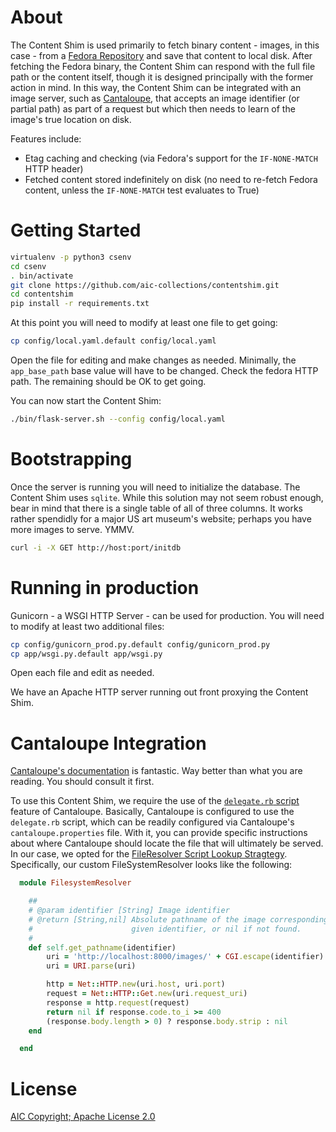 # About

The Content Shim is used primarily to fetch binary content - images, in 
this case - from a [Fedora Repository](https://github.com/fcrepo4/fcrepo4) 
and save that content to local disk.  After fetching the Fedora binary,
the Content Shim can respond with the full file path or the 
content itself, though it is designed principally with the former action in 
mind.  In this way, the Content Shim can be integrated with an image server, 
such as [Cantaloupe](https://github.com/medusa-project/cantaloupe), that 
accepts an image identifier (or partial path) as part of a request but which then
needs to learn of the image's true location on disk.

Features include:
- Etag caching and checking (via Fedora's support for the `IF-NONE-MATCH`
HTTP header)
- Fetched content stored indefinitely on disk (no need to re-fetch Fedora
content, unless the `IF-NONE-MATCH` test evaluates to True)

# Getting Started

~~~bash
virtualenv -p python3 csenv
cd csenv
. bin/activate
git clone https://github.com/aic-collections/contentshim.git
cd contentshim
pip install -r requirements.txt
~~~

At this point you will need to modify at least one file to get going:

~~~bash
cp config/local.yaml.default config/local.yaml
~~~
Open the file for editing and make changes as needed.  Minimally, 
the `app_base_path` base value will have to be changed.  Check the 
fedora HTTP path.  The remaining should be OK to get going.

You can now start the Content Shim:

~~~bash
./bin/flask-server.sh --config config/local.yaml
~~~

# Bootstrapping

Once the server is running you will need to initialize the database.  The Content
Shim uses `sqlite`.  While this solution may not seem robust enough, bear in mind 
that there is a single table of all of three columns.  It works rather spendidly 
for a major US art museum's website; perhaps you have more images to serve. YMMV.

~~~bash
curl -i -X GET http://host:port/initdb
~~~

# Running in production

Gunicorn - a WSGI HTTP Server - can be used for production.  You will need to modify
at least two additional files:

~~~bash
cp config/gunicorn_prod.py.default config/gunicorn_prod.py
cp app/wsgi.py.default app/wsgi.py
~~~

Open each file and edit as needed.

We have an Apache HTTP server running out front proxying the Content Shim.

# Cantaloupe Integration

[Cantaloupe's documentation](https://medusa-project.github.io/cantaloupe/manual/3.3/) 
is fantastic.  Way better than what you are reading.  You should consult it first.

To use this Content Shim, we require the use of the [`delegate.rb` script](https://medusa-project.github.io/cantaloupe/manual/3.1/delegate-script.html)
feature of Cantaloupe.  Basically, Cantaloupe is configured to use the `delegate.rb` 
script, which can be readily configured via Cantaloupe's `cantaloupe.properties` file.
With it, you can provide specific instructions about where Cantaloupe should locate
the file that will ultimately be served.  In our case, we opted for the [FileResolver Script
Lookup Stragtegy](https://medusa-project.github.io/cantaloupe/manual/3.1/resolvers.html#FilesystemResolverScriptLookupStrategy).
Specifically, our custom FileSystemResolver looks like the following:

~~~ruby
  module FilesystemResolver

    ##
    # @param identifier [String] Image identifier
    # @return [String,nil] Absolute pathname of the image corresponding to the
    #                      given identifier, or nil if not found.
    #
    def self.get_pathname(identifier)
        uri = 'http://localhost:8000/images/' + CGI.escape(identifier) + '/fspath'
        uri = URI.parse(uri)

        http = Net::HTTP.new(uri.host, uri.port)
        request = Net::HTTP::Get.new(uri.request_uri)
        response = http.request(request)
        return nil if response.code.to_i >= 400
        (response.body.length > 0) ? response.body.strip : nil
    end

  end
~~~

# License

[AIC Copyright; Apache License 2.0](LICENSE)



